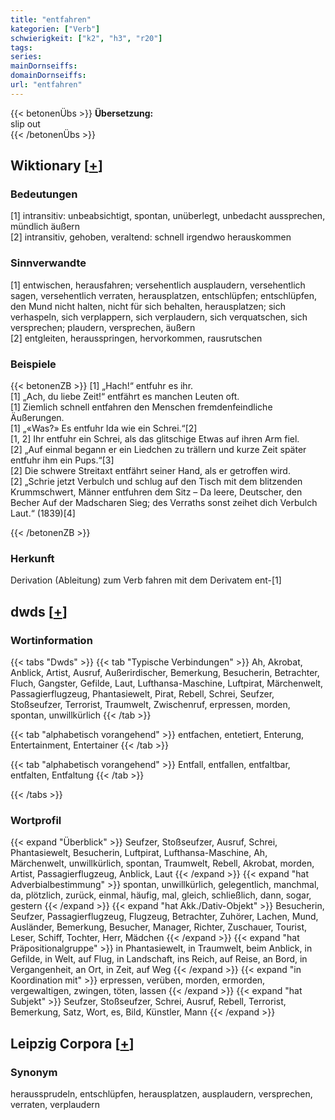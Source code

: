 ```yaml
---
title: "entfahren"
kategorien: ["Verb"]
schwierigkeit: ["k2", "h3", "r20"]
tags:
series:
mainDornseiffs:
domainDornseiffs:
url: "entfahren"
---
```


{{< betonenÜbs >}}
**Übersetzung:**  
slip out  
{{< /betonenÜbs >}}

## Wiktionary [[+](https://de.wiktionary.org/wiki/entfahren)]

### Bedeutungen
[1] intransitiv: unbeabsichtigt, spontan, unüberlegt, unbedacht aussprechen, mündlich äußern  
[2] intransitiv, gehoben, veraltend: schnell irgendwo herauskommen  

### Sinnverwandte
[1] entwischen, herausfahren; versehentlich ausplaudern, versehentlich sagen, versehentlich verraten, herausplatzen, entschlüpfen; entschlüpfen, den Mund nicht halten, nicht für sich behalten, herausplatzen;  sich verhaspeln, sich verplappern, sich verplaudern, sich verquatschen, sich versprechen; plaudern, versprechen, äußern  
[2] entgleiten, herausspringen, hervorkommen, rausrutschen  

### Beispiele
{{< betonenZB >}}
[1] „Hach!“ entfuhr es ihr.  
[1] „Ach, du liebe Zeit!“ entfährt es manchen Leuten oft.  
[1] Ziemlich schnell entfahren den Menschen fremdenfeindliche Äußerungen.  
[1] „«Was?» Es entfuhr Ida wie ein Schrei.“[2]  
[1, 2] Ihr entfuhr ein Schrei, als das glitschige Etwas auf ihren Arm fiel.  
[2] „Auf einmal begann er ein Liedchen zu trällern und kurze Zeit später entfuhr ihm ein Pups.“[3]  
[2] Die schwere Streitaxt entfährt seiner Hand, als er getroffen wird.  
[2] „Schrie jetzt Verbulch und schlug auf den Tisch mit dem blitzenden Krummschwert, Männer entfuhren dem Sitz – Da leere, Deutscher, den Becher Auf der Madscharen Sieg; des Verraths sonst zeihet dich Verbulch Laut.“ (1839)[4]  

{{< /betonenZB >}}
### Herkunft
Derivation (Ableitung) zum Verb fahren mit dem Derivatem ent-[1]  



## dwds [[+](https://www.dwds.de/wb/entfahren)]

### Wortinformation
{{< tabs "Dwds" >}}
{{< tab "Typische Verbindungen" >}}
Ah, Akrobat, Anblick, Artist, Ausruf, Außerirdischer, Bemerkung, Besucherin, Betrachter, Fluch, Gangster, Gefilde, Laut, Lufthansa-Maschine, Luftpirat, Märchenwelt, Passagierflugzeug, Phantasiewelt, Pirat, Rebell, Schrei, Seufzer, Stoßseufzer, Terrorist, Traumwelt, Zwischenruf, erpressen, morden, spontan, unwillkürlich
{{< /tab >}}

{{< tab "alphabetisch vorangehend" >}}
entfachen, entetiert, Enterung, Entertainment, Entertainer
{{< /tab >}}

{{< tab "alphabetisch vorangehend" >}}
Entfall, entfallen, entfaltbar, entfalten, Entfaltung
{{< /tab >}}

{{< /tabs >}}

### Wortprofil
{{< expand "Überblick" >}} Seufzer, Stoßseufzer, Ausruf, Schrei, Phantasiewelt, Besucherin, Luftpirat, Lufthansa-Maschine, Ah, Märchenwelt, unwillkürlich, spontan, Traumwelt, Rebell, Akrobat, morden, Artist, Passagierflugzeug, Anblick, Laut {{< /expand >}}
{{< expand "hat Adverbialbestimmung" >}} spontan, unwillkürlich, gelegentlich, manchmal, da, plötzlich, zurück, einmal, häufig, mal, gleich, schließlich, dann, sogar, gestern {{< /expand >}}
{{< expand "hat Akk./Dativ-Objekt" >}} Besucherin, Seufzer, Passagierflugzeug, Flugzeug, Betrachter, Zuhörer, Lachen, Mund, Ausländer, Bemerkung, Besucher, Manager, Richter, Zuschauer, Tourist, Leser, Schiff, Tochter, Herr, Mädchen {{< /expand >}}
{{< expand "hat Präpositionalgruppe" >}} in Phantasiewelt, in Traumwelt, beim Anblick, in Gefilde, in Welt, auf Flug, in Landschaft, ins Reich, auf Reise, an Bord, in Vergangenheit, an Ort, in Zeit, auf Weg {{< /expand >}}
{{< expand "in Koordination mit" >}} erpressen, verüben, morden, ermorden, vergewaltigen, zwingen, töten, lassen {{< /expand >}}
{{< expand "hat Subjekt" >}} Seufzer, Stoßseufzer, Schrei, Ausruf, Rebell, Terrorist, Bemerkung, Satz, Wort, es, Bild, Künstler, Mann {{< /expand >}}

## Leipzig Corpora [[+](https://corpora.uni-leipzig.de/en/res?word=entfahren&corpusId=deu_newscrawl-public_2018)]


### Synonym
heraussprudeln, entschlüpfen, herausplatzen, ausplaudern, versprechen, verraten, verplaudern

